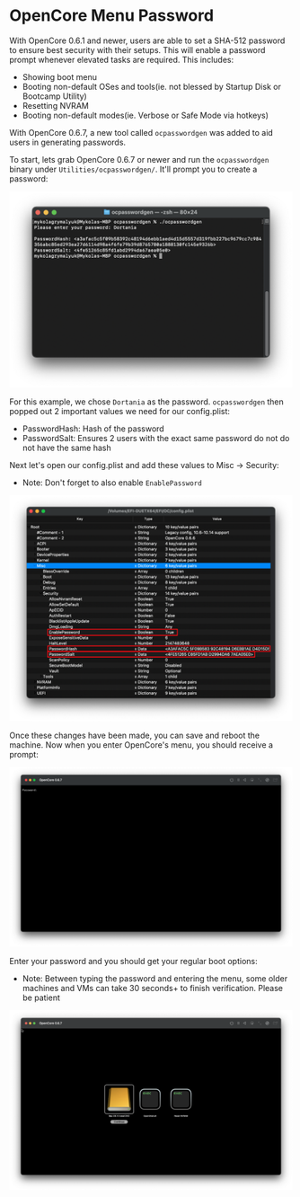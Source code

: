 # OpenCore Menu Password

With OpenCore 0.6.1 and newer, users are able to set a SHA-512 password to ensure best security with their setups. This will enable a password prompt whenever elevated tasks are required. This includes:

* Showing boot menu
* Booting non-default OSes and tools(ie. not blessed by Startup Disk or Bootcamp Utility)
* Resetting NVRAM
* Booting non-default modes(ie. Verbose or Safe Mode via hotkeys)

With OpenCore 0.6.7, a new tool called `ocpasswordgen` was added to aid users in generating passwords.

To start, lets grab OpenCore 0.6.7 or newer and run the `ocpasswordgen` binary under `Utilities/ocpasswordgen/`. It'll prompt you to create a password:

![](../../images/post-install/security-md/ocpasswordgen.png)

For this example, we chose `Dortania` as the password. `ocpasswordgen` then popped out 2 important values we need for our config.plist:

* PasswordHash: Hash of the password
* PasswordSalt: Ensures 2 users with the exact same password do not do not have the same hash

Next let's open our config.plist and add these values to Misc -> Security:

* Note: Don't forget to also enable `EnablePassword`

![](../../images/post-install/security-md/password-config.png)

Once these changes have been made, you can save and reboot the machine. Now when you enter OpenCore's menu, you should receive a prompt:

![](../../images/post-install/security-md/password-demo.png)

Enter your password and you should get your regular boot options:

* Note: Between typing the password and entering the menu, some older machines and VMs can take 30 seconds+ to finish verification. Please be patient

![](../../images/post-install/security-md/password-done.png)
